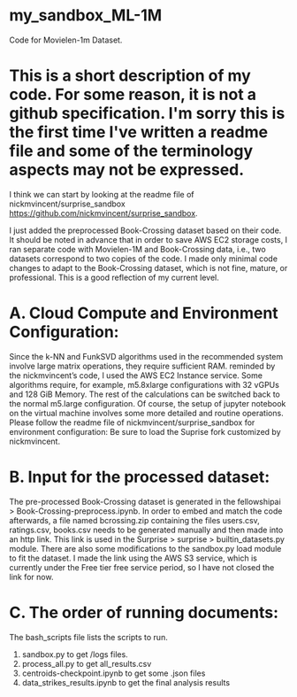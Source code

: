 # my_sandbox_ML-1M
Code for Movielen-1m Dataset.

# This is a short description of my code. For some reason, it is not a github specification. I'm sorry this is the first time I've written a readme file and some of the terminology aspects may not be expressed.
I think we can start by looking at the readme file of nickmvincent/surprise_sandbox https://github.com/nickmvincent/surprise_sandbox.

I just added the preprocessed Book-Crossing dataset based on their code. It should be noted in advance that in order to save AWS EC2 storage costs, I ran separate code with Movielen-1M and Book-Crossing data, i.e., two datasets correspond to two copies of the code. I made only minimal code changes to adapt to the Book-Crossing dataset, which is not fine, mature, or professional. This is a good reflection of my current level.

# A. Cloud Compute and Environment Configuration:
Since the k-NN and FunkSVD algorithms used in the recommended system involve large matrix operations, they require sufficient RAM. reminded by the nickmvincent’s code, I used the AWS EC2 Instance service. Some algorithms require, for example, m5.8xlarge configurations with 32 vGPUs and 128 GiB Memory. The rest of the calculations can be switched back to the normal m5.large configuration. Of course, the setup of jupyter notebook on the virtual machine involves some more detailed and routine operations. Please follow the readme file of nickmvincent/surprise_sandbox for environment configuration: Be sure to load the Suprise fork customized by nickmvincent.

# B. Input for the processed dataset:
The pre-processed Book-Crossing dataset is generated in the fellowshipai > Book-Crossing-preprocess.ipynb. In order to embed and match the code afterwards, a file named bcrossing.zip containing the files users.csv, ratings.csv, books.csv needs to be generated manually and then made into an http link. This link is used in the Surprise > surprise > builtin_datasets.py module. There are also some modifications to the sandbox.py load module to fit the dataset. I made the link using the AWS S3 service, which is currently under the Free tier free service period, so I have not closed the link for now.

# C. The order of running documents:
The bash_scripts file lists the scripts to run.
1. sandbox.py to get /logs files.
2. process_all.py to get all_results.csv
3. centroids-checkpoint.ipynb to get some .json files
4. data_strikes_results.ipynb to get the final analysis results

